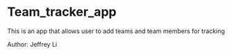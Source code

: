 # Team_tracker_app

This is an app that allows user to add teams and team members for tracking

Author: Jeffrey Li
